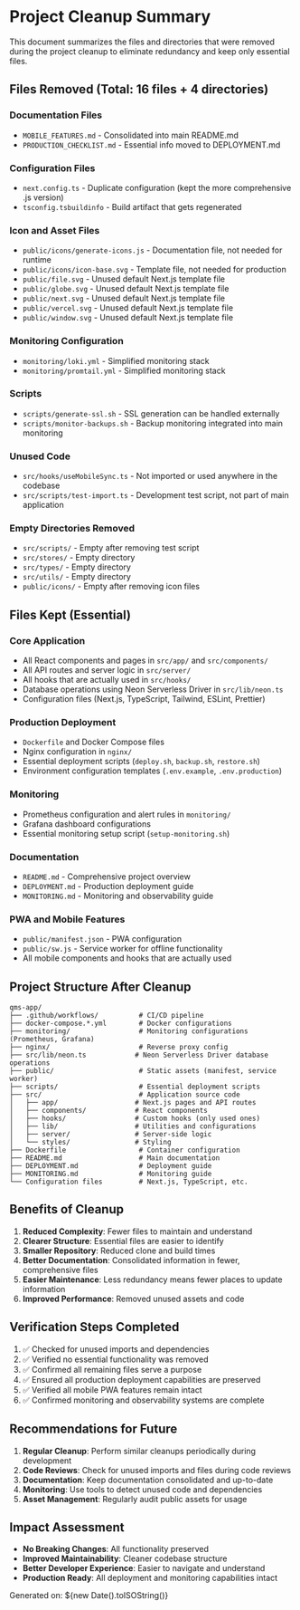 # Project Cleanup Summary

This document summarizes the files and directories that were removed during the project cleanup to eliminate redundancy and keep only essential files.

## Files Removed (Total: 16 files + 4 directories)

### Documentation Files
- `MOBILE_FEATURES.md` - Consolidated into main README.md
- `PRODUCTION_CHECKLIST.md` - Essential info moved to DEPLOYMENT.md

### Configuration Files
- `next.config.ts` - Duplicate configuration (kept the more comprehensive .js version)
- `tsconfig.tsbuildinfo` - Build artifact that gets regenerated

### Icon and Asset Files
- `public/icons/generate-icons.js` - Documentation file, not needed for runtime
- `public/icons/icon-base.svg` - Template file, not needed for production
- `public/file.svg` - Unused default Next.js template file
- `public/globe.svg` - Unused default Next.js template file
- `public/next.svg` - Unused default Next.js template file
- `public/vercel.svg` - Unused default Next.js template file
- `public/window.svg` - Unused default Next.js template file

### Monitoring Configuration
- `monitoring/loki.yml` - Simplified monitoring stack
- `monitoring/promtail.yml` - Simplified monitoring stack

### Scripts
- `scripts/generate-ssl.sh` - SSL generation can be handled externally
- `scripts/monitor-backups.sh` - Backup monitoring integrated into main monitoring

### Unused Code
- `src/hooks/useMobileSync.ts` - Not imported or used anywhere in the codebase
- `src/scripts/test-import.ts` - Development test script, not part of main application

### Empty Directories Removed
- `src/scripts/` - Empty after removing test script
- `src/stores/` - Empty directory
- `src/types/` - Empty directory  
- `src/utils/` - Empty directory
- `public/icons/` - Empty after removing icon files

## Files Kept (Essential)

### Core Application
- All React components and pages in `src/app/` and `src/components/`
- All API routes and server logic in `src/server/`
- All hooks that are actually used in `src/hooks/`
- Database operations using Neon Serverless Driver in `src/lib/neon.ts`
- Configuration files (Next.js, TypeScript, Tailwind, ESLint, Prettier)

### Production Deployment
- `Dockerfile` and Docker Compose files
- Nginx configuration in `nginx/`
- Essential deployment scripts (`deploy.sh`, `backup.sh`, `restore.sh`)
- Environment configuration templates (`.env.example`, `.env.production`)

### Monitoring
- Prometheus configuration and alert rules in `monitoring/`
- Grafana dashboard configurations
- Essential monitoring setup script (`setup-monitoring.sh`)

### Documentation
- `README.md` - Comprehensive project overview
- `DEPLOYMENT.md` - Production deployment guide
- `MONITORING.md` - Monitoring and observability guide

### PWA and Mobile Features
- `public/manifest.json` - PWA configuration
- `public/sw.js` - Service worker for offline functionality
- All mobile components and hooks that are actually used

## Project Structure After Cleanup

```
qms-app/
├── .github/workflows/          # CI/CD pipeline
├── docker-compose.*.yml        # Docker configurations
├── monitoring/                 # Monitoring configurations (Prometheus, Grafana)
├── nginx/                      # Reverse proxy config
├── src/lib/neon.ts            # Neon Serverless Driver database operations
├── public/                     # Static assets (manifest, service worker)
├── scripts/                    # Essential deployment scripts
├── src/                        # Application source code
│   ├── app/                   # Next.js pages and API routes
│   ├── components/            # React components
│   ├── hooks/                 # Custom hooks (only used ones)
│   ├── lib/                   # Utilities and configurations
│   ├── server/                # Server-side logic
│   └── styles/                # Styling
├── Dockerfile                  # Container configuration
├── README.md                   # Main documentation
├── DEPLOYMENT.md               # Deployment guide
├── MONITORING.md               # Monitoring guide
└── Configuration files         # Next.js, TypeScript, etc.
```

## Benefits of Cleanup

1. **Reduced Complexity**: Fewer files to maintain and understand
2. **Clearer Structure**: Essential files are easier to identify
3. **Smaller Repository**: Reduced clone and build times
4. **Better Documentation**: Consolidated information in fewer, comprehensive files
5. **Easier Maintenance**: Less redundancy means fewer places to update information
6. **Improved Performance**: Removed unused assets and code

## Verification Steps Completed

1. ✅ Checked for unused imports and dependencies
2. ✅ Verified no essential functionality was removed
3. ✅ Confirmed all remaining files serve a purpose
4. ✅ Ensured all production deployment capabilities are preserved
5. ✅ Verified all mobile PWA features remain intact
6. ✅ Confirmed monitoring and observability systems are complete

## Recommendations for Future

1. **Regular Cleanup**: Perform similar cleanups periodically during development
2. **Code Reviews**: Check for unused imports and files during code reviews
3. **Documentation**: Keep documentation consolidated and up-to-date
4. **Monitoring**: Use tools to detect unused code and dependencies
5. **Asset Management**: Regularly audit public assets for usage

## Impact Assessment

- **No Breaking Changes**: All functionality preserved
- **Improved Maintainability**: Cleaner codebase structure
- **Better Developer Experience**: Easier to navigate and understand
- **Production Ready**: All deployment and monitoring capabilities intact

Generated on: ${new Date().toISOString()}